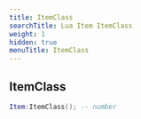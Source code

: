 ```yaml
---
title: ItemClass
searchTitle: Lua Item ItemClass
weight: 1
hidden: true
menuTitle: ItemClass
---
```

## ItemClass
```lua
Item:ItemClass(); -- number
```
